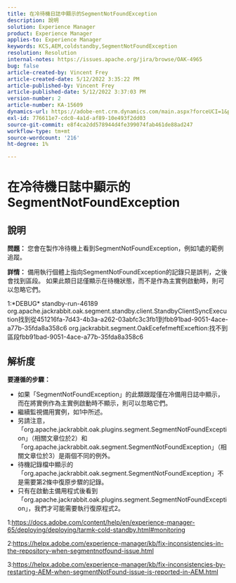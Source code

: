 ```yaml
---
title: 在冷待機日誌中顯示的SegmentNotFoundException
description: 說明
solution: Experience Manager
product: Experience Manager
applies-to: Experience Manager
keywords: KCS,AEM,coldstandby,SegmentNotFoundException
resolution: Resolution
internal-notes: https://issues.apache.org/jira/browse/OAK-4965
bug: false
article-created-by: Vincent Frey
article-created-date: 5/12/2022 3:35:22 PM
article-published-by: Vincent Frey
article-published-date: 5/12/2022 3:37:03 PM
version-number: 2
article-number: KA-15609
dynamics-url: https://adobe-ent.crm.dynamics.com/main.aspx?forceUCI=1&pagetype=entityrecord&etn=knowledgearticle&id=e41a0422-09d2-ec11-a7b5-0022480a8683
exl-id: 776611e7-cdc0-4a1d-af89-10e493f2dd03
source-git-commit: e8f4ca2dd578944d4fe399074fab461de88ad247
workflow-type: tm+mt
source-wordcount: '216'
ht-degree: 1%

---
```


# 在冷待機日誌中顯示的SegmentNotFoundException

## 說明


<b>問題：</b>
您會在製作冷待機上看到SegmentNotFoundException，例如1處的範例追蹤。

<b>詳情：</b>
備用執行個體上指向SegmentNotFoundException的記錄只是誤判，之後會找到區段。
如果此類日誌僅顯示在待機狀態，而不是作為主實例啟動時，則可以忽略它們。 


1:\*DEBUG\* standby-run-46189 org.apache.jackrabbit.oak.segment.standby.client.StandbyClientSyncExecution找到從451216fa-7d43-4b3a-a262-03abfc3c3fb1到fbb91bad-9051-4ace-a77b-35fda8a358c6 org.jackrabbit.segment.OakEcefefmeftExceftion:找不到區段fbb91bad-9051-4ace-a77b-35fda8a358c6


## 解析度


<b>要遵循的步驟：</b>

- 如果「SegmentNotFoundException」的此類跟蹤僅在冷備用日誌中顯示，而在將實例作為主實例啟動時不顯示，則可以忽略它們。
- 繼續監視備用實例，如1中所述。
- 另請注意，「org.apache.jackrabbit.oak.plugins.segment.SegmentNotFoundException」（相關文章位於2）和「org.apache.jackrabbit.oak.segment.SegmentNotFoundException」（相關文章位於3）是兩個不同的例外。
- 待機記錄檔中顯示的「org.apache.jackrabbit.oak.segment.SegmentNotFoundException」不是需要第2條中復原步驟的記錄。
- 只有在啟動主備用程式後看到「org.apache.jackrabbit.oak.plugins.segment.SegmentNotFoundException」，我們才可能需要執行復原程式2。


1:https://docs.adobe.com/content/help/en/experience-manager-65/deploying/deploying/tarmk-cold-standby.html#monitoring

2:https://helpx.adobe.com/experience-manager/kb/fix-inconsistencies-in-the-repository-when-segmentnotfound-issue.html

3:https://helpx.adobe.com/experience-manager/kb/fix-inconsistencies-by-restarting-AEM-when-segmentNotFound-issue-is-reported-in-AEM.html
